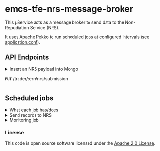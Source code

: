 
# emcs-tfe-nrs-message-broker

This µService acts as a message broker to send data to the Non-Repudiation Service (NRS).

It uses Apache Pekko to run scheduled jobs at configured intervals (see [application.conf](conf/application.conf)).

## API Endpoints

<details>
<summary>Insert an NRS payload into Mongo

**`PUT`** /trader/:ern/nrs/submission
</summary>

### Responses

#### Success Response(s)

**Status**: 202 (ACCEPTED)

#### Error Response(s)

**Status**: 500 (ISE)

**Body**: `Failed to insert NRS payload` (see application logs for more information)

</details>

## Scheduled jobs

<details>
<summary>What each job has/does</summary>

Each job is defined in [application.conf](conf/application.conf) and contains 4 distinct entries:

- `description` - A description of what the job does used in setting up the schedule in Pekko
- `expression` - A CRON expression (delimited by `_`) that denotes how often the job should run (for readability this is usually commented with a friendly value i.e., `runs every 5 mins`)
- `enabled` - boolean value that enables/disables the configured job
- `mongoLockTimeout` - an integer value that represents the number of seconds until the lock forcefully expires (useful when the job crashes midway through processing and cannot unlock programmatically)

Pekko invokes each jobs `invoke` ([code](app/scheduler/ScheduledService.scala)) method. Because this service is multi-instance, Pekko will invoke the same job twice so to prevent any race conditions or unexpected behaviour a `tryLock` method is used.

`tryLock` uses the [HMRC Mongo lock](https://github.com/hmrc/hmrc-mongo?tab=readme-ov-file#lock) mechanism.

Once a lock is obtained for the job, the contents of the `invoke` method are ran. Once the job is complete, the lock is released (by deleting the record from the `lock` collection in Mongo). 
</details>

<details>

<summary>Send records to NRS</summary>

### Details

This job is configured in [application.conf](conf/application.conf) under the `SendSubmissionToNRSJob` object.

The `invoke` method ([code](app/services/SendSubmissionToNRSService.scala)) picks up any records in the [`PENDING` or `FAILED_PENDING_RETRY`](app/models/mongo/RecordStatusEnum.scala) state.
The number of records returned is limited to a configurable value (see `numberOfRecordsToRetrieve` in [application.conf](conf/application.conf)).

It then sends all of these records (sequentially but with no pre-determined delay) to NRS and if an `OK` response is returned with a `nrSubmissionId` ([see response model](app/models/response/NRSSuccessResponse.scala)) then the record is set to `SENT`.

If NRS does not return the expected `OK` response then the record is set to `FAILED_PENDING_RETRY` and will be picked up in the next run.

Once all the records have been sent (successfully or not), the results are reflected in Mongo (with each records `updatedAt` timestamp updated).

The TTL on each record is 30 days since it was last updated (to cover any outages).

</details>

<details>

<summary>Monitoring job</summary>

### Details

This job is configured in [application.conf](conf/application.conf) under the `MonitoringJob` object.

The `invoke` method ([code](app/services/MonitoringJobService.scala)) simply calls Mongo to count any records in the [`PENDING`, `SENT` or `FAILED_PENDING_RETRY`](app/models/mongo/RecordStatusEnum.scala) state and logs the result.

</details>


### License

This code is open source software licensed under the [Apache 2.0 License]("http://www.apache.org/licenses/LICENSE-2.0.html").
